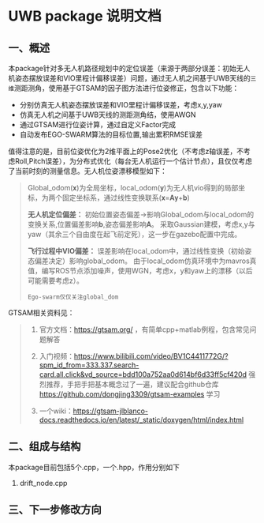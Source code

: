 <!-- 联系方式dyn2215@163.com -->
# UWB package 说明文档
## 一、概述
本package针对多无人机路径规划中的定位误差（来源于两部分误差：初始无人机姿态摆放误差和VIO里程计偏移误差）问题，通过无人机之间基于UWB天线的``三维``测距测角，使用基于GTSAM的因子图方法进行位姿修正，包含以下功能：
* 分别仿真无人机姿态摆放误差和VIO里程计偏移误差，考虑x,y,yaw
* 仿真无人机之间基于UWB天线的测距测角结，使用AWGN
* 通过GTSAM进行位姿计算，通过自定义Factor完成
* 自动发布EGO-SWARM算法的目标位置,输出累积RMSE误差

值得注意的是，目前位姿优化为2维平面上的Pose2优化（不考虑z轴误差，不考虑Roll,Pitch误差），为分布式优化（每台无人机运行一个估计节点），且仅仅考虑了当前时刻的测量信息。无人机位姿漂移模型如下：
> Global_odom(𝐱)为全局坐标，local_odom(𝐲)为无人机vio得到的局部坐标，为两个固定坐标系，通过线性变换联系(𝐱=𝐀𝐲+𝐛)
> 
> **无人机定位偏差：** 
初始位置姿态偏差->影响Global_odom与local_odom的变换关系,位置偏差影响𝐛,姿态偏差影响𝐀。 
采取Gaussian建模，考虑x,y与yaw（其余三个自由度在起飞前定死），这一步在gazebo配置中完成。 
> 
> **飞行过程中VIO偏差：**
误差影响在local_odom中，通过线性变换（初始姿态偏差决定）影响global_odom。 
由于local_odom仿真环境中为mavros真值，编写ROS节点添加噪声，使用WGN，考虑x，y和yaw上的漂移（以后可能需要考虑z）。 
> 
> ``Ego-swarm仅仅关注global_dom ``

GTSAM相关资料见：
> 1. 官方文档：https://gtsam.org/ ，有简单cpp+matlab例程，包含常见问题解答
> 
> 2. 入门视频：https://www.bilibili.com/video/BV1C4411772G/?spm_id_from=333.337.search-card.all.click&vd_source=bdd100a752aa0d614bf6d33ff5cf420d 强烈推荐，手把手把基本概念过了一遍，建议配合github仓库 https://github.com/dongjing3309/gtsam-examples 学习
> 
> 3. 一个wiki：https://gtsam-jlblanco-docs.readthedocs.io/en/latest/_static/doxygen/html/index.html

## 二、组成与结构
本package目前包括5个.cpp，一个.hpp，作用分别如下

1. drift_node.cpp


## 三、下一步修改方向
